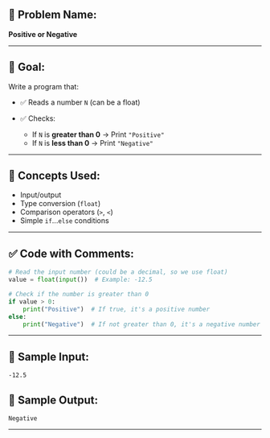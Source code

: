 ## 🧩 **Problem Name:**

**Positive or Negative**

---

## 🎯 **Goal:**

Write a program that:

- ✅ Reads a number `N` (can be a float)
- ✅ Checks:

  - If `N` is **greater than 0** → Print `"Positive"`
  - If `N` is **less than 0** → Print `"Negative"`

---

## 🧠 **Concepts Used:**

- Input/output
- Type conversion (`float`)
- Comparison operators (`>`, `<`)
- Simple `if`...`else` conditions

---

## ✅ **Code with Comments:**

```python
# Read the input number (could be a decimal, so we use float)
value = float(input())  # Example: -12.5

# Check if the number is greater than 0
if value > 0:
    print("Positive")  # If true, it's a positive number
else:
    print("Negative")  # If not greater than 0, it's a negative number
```

---

## 🧪 **Sample Input:**

```
-12.5
```

## 🧾 **Sample Output:**

```
Negative
```

---
